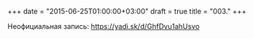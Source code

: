 +++
date = "2015-06-25T01:00:00+03:00"
draft = true
title = "003."
+++

Неофициальная запись: https://yadi.sk/d/GhfDvu1ahUsvo
